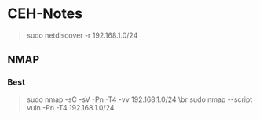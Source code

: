 # CEH-Notes

> sudo netdiscover -r 192.168.1.0/24				
## NMAP
### Best
> sudo nmap -sC -sV -Pn -T4 -vv 192.168.1.0/24 \br
> sudo nmap --script vuln -Pn -T4 192.168.1.0/24
